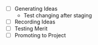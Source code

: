 - [ ] Generating Ideas
  * Test changing after staging
- [ ] Recording Ideas 
- [ ] Testing Merit
- [ ] Promoting to Project